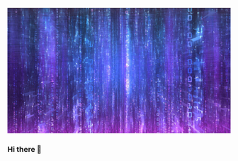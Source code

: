 ![Header](https://github.com/hwarrich/hwarrich/blob/61a2217a99ae57a4665aecf67dfc1e15750bd1b2/binary_number_wallpaper_background_purple___blue_by_lovelymin_deh2x58-pre.jpg)

### Hi there 👋

<!--
**hwarrich/hwarrich** is a ✨ _special_ ✨ repository because its `README.md` (this file) appears on your GitHub profile.

Here are some ideas to get you started:

- 🔭 I’m currently working on ...
- 🌱 I’m currently learning ...
- 👯 I’m looking to collaborate on ...
- 🤔 I’m looking for help with ...
- 💬 Ask me about ...
- 📫 How to reach me: ...
- 😄 Pronouns: ...
- ⚡ Fun fact: ...
-->
